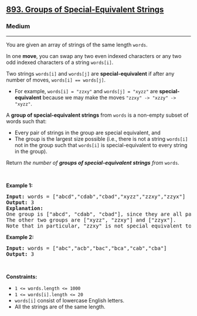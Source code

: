 <h2><a href="https://leetcode.com/problems/groups-of-special-equivalent-strings/">893. Groups of Special-Equivalent Strings</a></h2><h3>Medium</h3><hr><div><p>You are given an array of strings of the same length <code>words</code>.</p>

<p>In one <strong>move</strong>, you can swap any two even indexed characters or any two odd indexed characters of a string <code>words[i]</code>.</p>

<p>Two strings <code>words[i]</code> and <code>words[j]</code> are <strong>special-equivalent</strong> if after any number of moves, <code>words[i] == words[j]</code>.</p>

<ul>
	<li>For example, <code>words[i] = "zzxy"</code> and <code>words[j] = "xyzz"</code> are <strong>special-equivalent</strong> because we may make the moves <code>"zzxy" -&gt; "xzzy" -&gt; "xyzz"</code>.</li>
</ul>

<p>A <strong>group of special-equivalent strings</strong> from <code>words</code> is a non-empty subset of words such that:</p>

<ul>
	<li>Every pair of strings in the group are special equivalent, and</li>
	<li>The group is the largest size possible (i.e., there is not a string <code>words[i]</code> not in the group such that <code>words[i]</code> is special-equivalent to every string in the group).</li>
</ul>

<p>Return <em>the number of <strong>groups of special-equivalent strings</strong> from </em><code>words</code>.</p>

<p>&nbsp;</p>
<p><strong class="example">Example 1:</strong></p>

<pre style="position: relative;"><strong>Input:</strong> words = ["abcd","cdab","cbad","xyzz","zzxy","zzyx"]
<strong>Output:</strong> 3
<strong>Explanation:</strong> 
One group is ["abcd", "cdab", "cbad"], since they are all pairwise special equivalent, and none of the other strings is all pairwise special equivalent to these.
The other two groups are ["xyzz", "zzxy"] and ["zzyx"].
Note that in particular, "zzxy" is not special equivalent to "zzyx".
<div class="open_grepper_editor" title="Edit &amp; Save To Grepper"></div></pre>

<p><strong class="example">Example 2:</strong></p>

<pre style="position: relative;"><strong>Input:</strong> words = ["abc","acb","bac","bca","cab","cba"]
<strong>Output:</strong> 3
<div class="open_grepper_editor" title="Edit &amp; Save To Grepper"></div></pre>

<p>&nbsp;</p>
<p><strong>Constraints:</strong></p>

<ul>
	<li><code>1 &lt;= words.length &lt;= 1000</code></li>
	<li><code>1 &lt;= words[i].length &lt;= 20</code></li>
	<li><code>words[i]</code> consist of lowercase English letters.</li>
	<li>All the strings are of the same length.</li>
</ul>
</div>